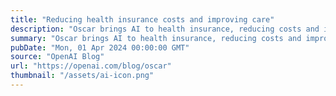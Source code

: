 ```yaml
---
title: "Reducing health insurance costs and improving care"
description: "Oscar brings AI to health insurance, reducing costs and improving patient care."
summary: "Oscar brings AI to health insurance, reducing costs and improving patient care."
pubDate: "Mon, 01 Apr 2024 00:00:00 GMT"
source: "OpenAI Blog"
url: "https://openai.com/blog/oscar"
thumbnail: "/assets/ai-icon.png"
---
```


